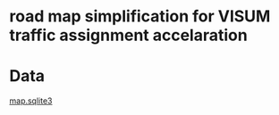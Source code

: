 # road map simplification for VISUM traffic assignment accelaration

# Data
[map.sqlite3](https://drive.google.com/drive/folders/1kPqyL46tAsQtd3_mt29_FnJqh16vPEvO)

